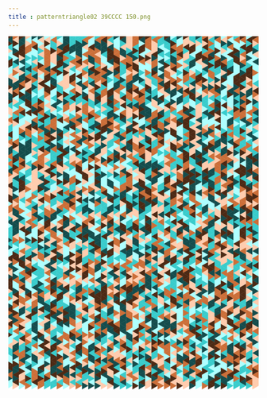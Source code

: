 ```yaml
---
title : patterntriangle02 39CCCC 150.png
---
```

![patterntriangle02_39CCCC_150.png](../img/patterntriangle02_39CCCC_150.png)
